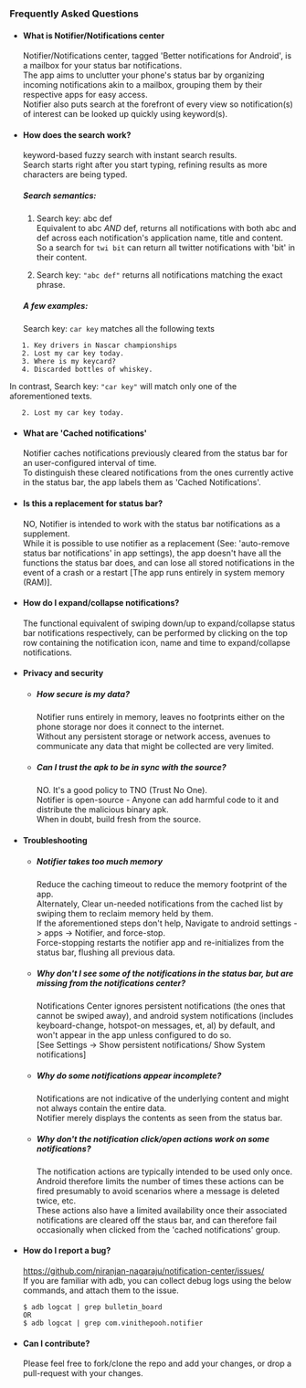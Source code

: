 ### Frequently Asked Questions ###  

  + #### What is Notifier/Notifications center  ####
    Notifier/Notifications center, tagged 'Better notifications for Android', is a mailbox for your status bar notifications.  
    The app aims to unclutter your phone's status bar by organizing incoming notifications akin to a mailbox, grouping them by their respective apps for easy access.  
    Notifier also puts search at the forefront of every view so notification(s) of interest can be looked up quickly using keyword(s).

  + #### How does the search work? ####
    keyword-based fuzzy search with instant search results.  
    Search starts right after you start typing, refining results as more characters are being typed.  
    ##### Search semantics:  ##### 
      1. Search key: abc def  
         Equivalent to abc *AND* def, returns all notifications with both abc and def across each notification's application name, title and content.  
         So a search for `twi bit` can return all twitter notifications with 'bit' in their content.   
      
      2. Search key: `"abc def"` returns all notifications matching the exact phrase.  

    ##### A few examples: #####  
       Search key: `car key` matches all the following texts  
```
   1. Key drivers in Nascar championships   
   2. Lost my car key today.  
   3. Where is my keycard?  
   4. Discarded bottles of whiskey.  
```
   In contrast, Search key: `"car key"` will match only one of the aforementioned texts.  
```
   2. Lost my car key today.
``` 
        
          
  + #### What are 'Cached notifications' ####
    Notifier caches notifications previously cleared from the status bar for an user-configured interval of time.  
    To distinguish these cleared notifications from the ones currently active in the status bar, the app labels them as 'Cached Notifications'.  

  + #### Is this a replacement for status bar? #### 
    NO, Notifier is intended to work with the status bar notifications as a supplement.  
    While it is possible to use notifier as a replacement (See: 'auto-remove status bar notifications' in app settings), the app doesn't have all the functions the status bar does, and can lose all stored notifications in the event of a crash or a restart [The app runs entirely in system memory (RAM)].  
    
  + #### How do I expand/collapse notifications? ####
    The functional equivalent of swiping down/up to expand/collapse status bar notifications respectively, can be performed by clicking on the top row containing the notification icon, name and time to expand/collapse notifications.  

  + #### Privacy and security ####
    + ##### How secure is my data? #####
      Notifier runs entirely in memory, leaves no footprints either on the phone storage nor does it connect to the internet.  
      Without any persistent storage or network access, avenues to communicate any data that might be collected are very limited.  

    + ##### Can I trust the apk to be in sync with the source? #####
      NO. It's a good policy to TNO (Trust No One).  
      Notifier is open-source - Anyone can add harmful code to it and distribute the malicious binary apk.  
      When in doubt, build fresh from the source.  
      
  + #### Troubleshooting ####
    + ##### Notifier takes too much memory #####
      Reduce the caching timeout to reduce the memory footprint of the app.  
      Alternately, Clear un-needed notifications from the cached list by swiping them to reclaim memory held by them.  
    	If the aforementioned steps don't help, Navigate to android settings -> apps -> Notifier, and force-stop.  
	    Force-stopping restarts the notifier app and re-initializes from the status bar, flushing all previous data.  

    + ##### Why don't I see some of the notifications in the status bar, but are missing from the notifications center? #####
      Notifications Center ignores persistent notifications (the ones that cannot be swiped away), and android system notifications (includes keyboard-change, hotspot-on messages, et, al) by default, and won't appear in the app unless configured to do so.  
      [See Settings -> Show persistent notifications/ Show System notifications]  

    + ##### Why do some notifications appear incomplete? #####
      Notifications are not indicative of the underlying content and might not always contain the entire data.  
      Notifier merely displays the contents as seen from the status bar.  

    + ##### Why don't the notification click/open actions work on some notifications? #####
      The notification actions are typically intended to be used only once.  
      Android therefore limits the number of times these actions can be fired presumably to avoid scenarios where a message is deleted twice, etc.  
      These actions also have a limited availability once their associated notifications are cleared off the staus bar, and can therefore fail occasionally when clicked from the 'cached notifications' group.  

  + #### How do I report a bug? ####
    https://github.com/niranjan-nagaraju/notification-center/issues/  
    If you are familiar with adb, you can collect debug logs using the below commands, and attach them to the issue.  
    ```
    $ adb logcat | grep bulletin_board
    OR
    $ adb logcat | grep com.vinithepooh.notifier
    ```

  + #### Can I contribute? ####
    Please feel free to fork/clone the repo and add your changes, or drop a pull-request with your changes.  
    

